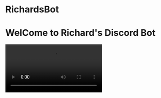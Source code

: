 # RichardsBot
<h1>WelCome to Richard's Discord Bot</h1>
<video src="https://i.imgur.com/SmCdwrS.mp4" controls>
  Your browser does not support the video tag.
</video>
